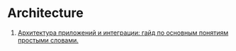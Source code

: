 # Architecture

1. [Архитектура приложений и интеграции: гайд по основным понятиям простыми словами.](https://habr.com/ru/company/itq_group/blog/705598/) 
